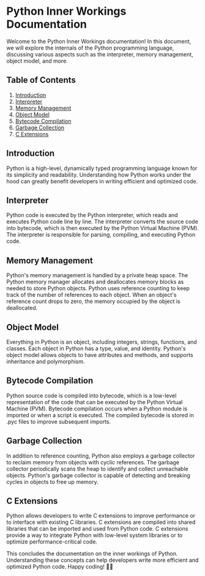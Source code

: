 # Python Inner Workings Documentation

Welcome to the Python Inner Workings documentation! In this document, we will explore the internals of the Python programming language, discussing various aspects such as the interpreter, memory management, object model, and more.

## Table of Contents

1. [Introduction](#introduction)
2. [Interpreter](#interpreter)
3. [Memory Management](#memory-management)
4. [Object Model](#object-model)
5. [Bytecode Compilation](#bytecode-compilation)
6. [Garbage Collection](#garbage-collection)
7. [C Extensions](#c-extensions)

## Introduction

Python is a high-level, dynamically typed programming language known for its simplicity and readability. Understanding how Python works under the hood can greatly benefit developers in writing efficient and optimized code.

## Interpreter

Python code is executed by the Python interpreter, which reads and executes Python code line by line. The interpreter converts the source code into bytecode, which is then executed by the Python Virtual Machine (PVM). The interpreter is responsible for parsing, compiling, and executing Python code.

## Memory Management

Python's memory management is handled by a private heap space. The Python memory manager allocates and deallocates memory blocks as needed to store Python objects. Python uses reference counting to keep track of the number of references to each object. When an object's reference count drops to zero, the memory occupied by the object is deallocated.

## Object Model

Everything in Python is an object, including integers, strings, functions, and classes. Each object in Python has a type, value, and identity. Python's object model allows objects to have attributes and methods, and supports inheritance and polymorphism.

## Bytecode Compilation

Python source code is compiled into bytecode, which is a low-level representation of the code that can be executed by the Python Virtual Machine (PVM). Bytecode compilation occurs when a Python module is imported or when a script is executed. The compiled bytecode is stored in .pyc files to improve subsequent imports.

## Garbage Collection

In addition to reference counting, Python also employs a garbage collector to reclaim memory from objects with cyclic references. The garbage collector periodically scans the heap to identify and collect unreachable objects. Python's garbage collector is capable of detecting and breaking cycles in objects to free up memory.

## C Extensions

Python allows developers to write C extensions to improve performance or to interface with existing C libraries. C extensions are compiled into shared libraries that can be imported and used from Python code. C extensions provide a way to integrate Python with low-level system libraries or to optimize performance-critical code.

This concludes the documentation on the inner workings of Python. Understanding these concepts can help developers write more efficient and optimized Python code. Happy coding! 🐍✨